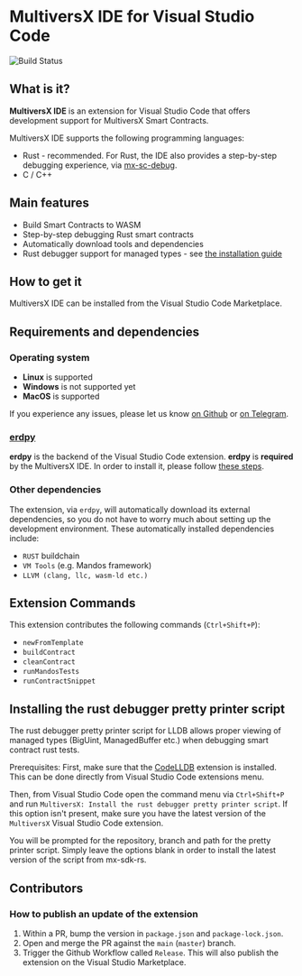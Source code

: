 # MultiversX IDE for Visual Studio Code

![Build Status](https://github.com/multiversx/mx-ide-vscode/actions/workflows/build.yml/badge.svg)

## What is it?

**MultiversX IDE** is an extension for Visual Studio Code that offers development support for MultiversX Smart Contracts.

MultiversX IDE supports the following programming languages:

 - Rust - recommended. For Rust, the IDE also provides a step-by-step debugging experience, via [mx-sc-debug](https://crates.io/keywords/multiversx).
 - C / C++

## Main features

 - Build Smart Contracts to WASM
 - Step-by-step debugging Rust smart contracts
 - Automatically download tools and dependencies
 - Rust debugger support for managed types - see [the installation guide](#installing-the-rust-debugger-pretty-printer-script)

## How to get it

MultiversX IDE can be installed from the Visual Studio Code Marketplace.

## Requirements and dependencies

### Operating system

 - **Linux** is supported
 - **Windows** is not supported yet
 - **MacOS** is supported

If you experience any issues, please let us know [on Github](https://github.com/multiversx/mx-ide-vscode/issues) or [on Telegram](https://t.me/ElrondDevelopers).

### [erdpy](https://github.com/multiversx/mx-sdk-erdpy)

**erdpy** is the backend of the Visual Studio Code extension. **erdpy** is **required** by the MultiversX IDE. In order to install it, please follow [these steps](https://docs.multiversx.com/sdk-and-tools/erdpy/installing-erdpy).

### Other dependencies

The extension, via `erdpy`, will automatically download its external dependencies, so you do not have to worry much about setting up the development environment. These automatically installed dependencies include:

* `RUST` buildchain
* `VM Tools` (e.g. Mandos framework)
* `LLVM (clang, llc, wasm-ld etc.)`

## Extension Commands

This extension contributes the following commands (`Ctrl+Shift+P`):

* `newFromTemplate`
* `buildContract`
* `cleanContract`
* `runMandosTests`
* `runContractSnippet`

## Installing the rust debugger pretty printer script

The rust debugger pretty printer script for LLDB allows proper viewing of managed types (BigUint, ManagedBuffer etc.) when debugging smart contract rust tests.

Prerequisites: First, make sure that the [CodeLLDB](https://github.com/vadimcn/vscode-lldb) extension is installed. This can be done directly from Visual Studio Code extensions menu.

Then, from Visual Studio Code open the command menu via `Ctrl+Shift+P` and run `MultiversX: Install the rust debugger pretty printer script`. If this option isn't present, make sure you have the latest version of the `MultiversX` Visual Studio Code extension.

You will be prompted for the repository, branch and path for the pretty printer script. Simply leave the options blank in order to install the latest version of the script from mx-sdk-rs.

## Contributors

### How to publish an update of the extension

1. Within a PR, bump the version in `package.json` and `package-lock.json`.
2. Open and merge the PR against the `main` (`master`) branch.
3. Trigger the Github Workflow called `Release`. This will also publish the extension on the Visual Studio Marketplace.
